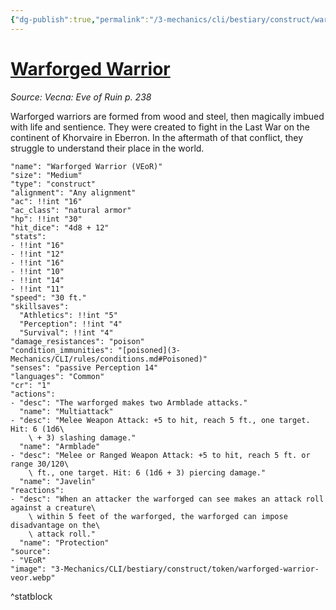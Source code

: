 ```yaml
---
{"dg-publish":true,"permalink":"/3-mechanics/cli/bestiary/construct/warforged-warrior-veor/","tags":["ttrpg-cli/compendium/src/5e/veor","ttrpg-cli/monster/cr/1","ttrpg-cli/monster/size/medium","ttrpg-cli/monster/type/construct"],"noteIcon":""}
---
```


# [Warforged Warrior](3-Mechanics\CLI\bestiary\construct/warforged-warrior-veor.md)
*Source: Vecna: Eve of Ruin p. 238*  

Warforged warriors are formed from wood and steel, then magically imbued with life and sentience. They were created to fight in the Last War on the continent of Khorvaire in Eberron. In the aftermath of that conflict, they struggle to understand their place in the world.

```statblock
"name": "Warforged Warrior (VEoR)"
"size": "Medium"
"type": "construct"
"alignment": "Any alignment"
"ac": !!int "16"
"ac_class": "natural armor"
"hp": !!int "30"
"hit_dice": "4d8 + 12"
"stats":
- !!int "16"
- !!int "12"
- !!int "16"
- !!int "10"
- !!int "14"
- !!int "11"
"speed": "30 ft."
"skillsaves":
  "Athletics": !!int "5"
  "Perception": !!int "4"
  "Survival": !!int "4"
"damage_resistances": "poison"
"condition_immunities": "[poisoned](3-Mechanics/CLI/rules/conditions.md#Poisoned)"
"senses": "passive Perception 14"
"languages": "Common"
"cr": "1"
"actions":
- "desc": "The warforged makes two Armblade attacks."
  "name": "Multiattack"
- "desc": "Melee Weapon Attack: +5 to hit, reach 5 ft., one target. Hit: 6 (1d6\
    \ + 3) slashing damage."
  "name": "Armblade"
- "desc": "Melee or Ranged Weapon Attack: +5 to hit, reach 5 ft. or range 30/120\
    \ ft., one target. Hit: 6 (1d6 + 3) piercing damage."
  "name": "Javelin"
"reactions":
- "desc": "When an attacker the warforged can see makes an attack roll against a creature\
    \ within 5 feet of the warforged, the warforged can impose disadvantage on the\
    \ attack roll."
  "name": "Protection"
"source":
- "VEoR"
"image": "3-Mechanics/CLI/bestiary/construct/token/warforged-warrior-veor.webp"
```
^statblock